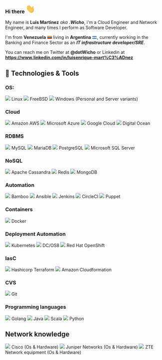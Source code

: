 ### Hi there <img src="https://github.com/dotWicho/dotWicho/blob/master/hi.gif" width="30px">

My name is **Luis Martinez** _aka_ **_.Wicho_**, i'm a Cloud Engineer and Network Engineer, and many times I perform as Software Developer.

I'm from **Venezuela** <img src="https://github.com/dotWicho/dotWicho/blob/master/ve.png" width="15px"> living in **Argentina** <img src="https://github.com/dotWicho/dotWicho/blob/master/ar.png" width="15px">, currently working in the Banking and Finance Sector as an _**IT infrastructure developer/SRE**_.
 
You can reach me on Twitter at **@dotWicho** or Linkedin at **https://www.linkedin.com/in/luisenrique-mart%C3%ADnez**

## 🔧 Technologies & Tools
### OS:
<img src="https://simpleicons.org/icons/linux.svg" width="25px"> Linux 
<img src="https://simpleicons.org/icons/freebsd.svg" width="25px"> FreeBSD 
<img src="https://simpleicons.org/icons/windows.svg" width="25px"> Windows (Personal and Server variants) 

### Cloud
<img src="https://simpleicons.org/icons/amazonaws.svg" width="25px"> Amazon AWS 
<img src="https://simpleicons.org/icons/microsoftazure.svg" width="25px"> Microsoft Azure 
<img src="https://simpleicons.org/icons/googlecloud.svg" width="25px"> Google Cloud 
<img src="https://simpleicons.org/icons/digitalocean.svg" width="25px"> Digital Ocean

### RDBMS
<img src="https://simpleicons.org/icons/mysql.svg" width="25px"> MySQL
<img src="https://simpleicons.org/icons/mariadb.svg" width="25px"> MariaDB
<img src="https://simpleicons.org/icons/postgresql.svg" width="25px"> PostgreSQL
<img src="https://simpleicons.org/icons/microsoftsqlserver.svg" width="25px"> Microsoft SQL Server

### NoSQL
<img src="https://simpleicons.org/icons/apachecassandra.svg" width="25px"> Apache Cassandra
<img src="https://simpleicons.org/icons/redis.svg" width="25px"> Redis
<img src="https://simpleicons.org/icons/mongodb.svg" width="25px"> MongoDB

### Automation
<img src="https://simpleicons.org/icons/bamboo.svg" width="25px"> Bamboo
<img src="https://simpleicons.org/icons/ansible.svg" width="25px"> Ansible
<img src="https://simpleicons.org/icons/jenkins.svg" width="25px"> Jenkins
<img src="https://simpleicons.org/icons/circleci.svg" width="25px"> CircleCI
<img src="https://simpleicons.org/icons/puppet.svg" width="25px"> Puppet

### Containers
<img src="https://simpleicons.org/icons/docker.svg" width="25px"> Docker

### Deployment Automation
<img src="https://simpleicons.org/icons/kubernetes.svg" width="25px"> Kubernetes
<img src="https://simpleicons.org/icons/apachecassandra.svg" width="25px"> DC/OS8
<img src="https://simpleicons.org/icons/redhatopenshift.svg" width="25px"> Red Hat OpenShift

### IasC
<img src="https://simpleicons.org/icons/terraform.svg" width="25px"> Hashicorp Terraform
<img src="https://simpleicons.org/icons/amazonaws.svg" width="25px"> Amazon Cloudformation

### CVS
<img src="https://simpleicons.org/icons/git.svg" width="25px"> Git

### Programming languages
<img src="https://simpleicons.org/icons/go.svg" width="25px"> Golang
<img src="https://simpleicons.org/icons/java.svg" width="25px"> Java
<img src="https://simpleicons.org/icons/scala.svg" width="25px"> Scala
<img src="https://simpleicons.org/icons/python.svg" width="25px"> Python

## Network knowledge
<img src="https://simpleicons.org/icons/cisco.svg" width="30px"> Cisco (Os & Hardware)
<img src="https://www.juniper.net/assets/svg/jnpr-logo.svg" width="30px"> Juniper Networks (Os & Hardware)
<img src="https://res-www.zte.com.cn/mediares/zte/Global/logo/zte_logo_en.png" width="30px"> ZTE Network equipment (Os & Hardware)

<!-- **dotWicho/dotWicho** is a ✨ _special_ ✨ repository because its `README.md` (this file) appears on your GitHub profile.
<p align='center'>
<a href="https://"><img height="30" src="https://raw.githubusercontent.com/dotWicho/dotWicho/main/icon/dev.png"></a>&nbsp;&nbsp;
<a href="https://twitter.com/dotWicho"><img height="30" src="https://github.com/dotWicho/dotWicho/blob/main/icon/twitter.png?raw=true"></a>&nbsp;&nbsp;
<a href="https://www.linkedin.com/in//"><img height="30" src="https://github.com/dotWicho/dotWicho/blob/main/icon/linkedin.png?raw=true"></a>
</p>
-->
<!--
Here are some ideas to get you started:

- 🔭 I’m currently working on ...
- 🌱 I’m currently learning ...
- 👯 I’m looking to collaborate on ...
- 🤔 I’m looking for help with ...
- 💬 Ask me about ...
- 📫 How to reach me: ...
- 😄 Pronouns: ...
- ⚡ Fun fact: ...
-->
